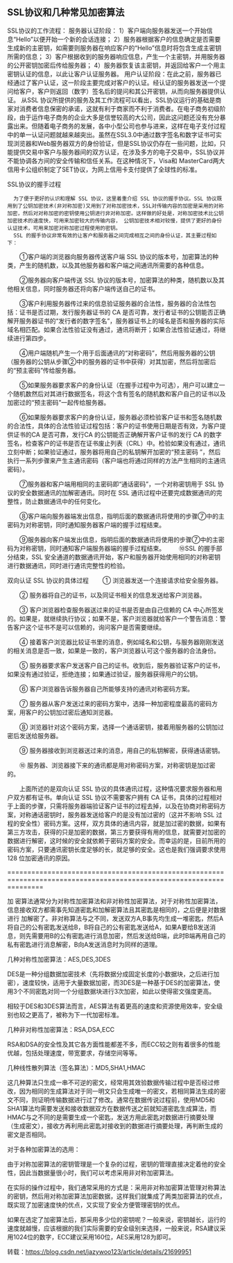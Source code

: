 ## SSL协议和几种常见加密算法

SSL协议的工作流程：
      服务器认证阶段：
      1）客户端向服务器发送一个开始信息“Hello”以便开始一个新的会话连接；
      2）服务器根据客户的信息确定是否需要生成新的主密钥，如需要则服务器在响应客户的“Hello”信息时将包含生成主密钥所需的信息；
      3）客户根据收到的服务器响应信息，产生一个主密钥，并用服务器的公开密钥加密后传给服务器；
      4）服务器恢复该主密钥，并返回给客户一个用主密钥认证的信息，以此让客户认证服务器。
      用户认证阶段：在此之前，服务器已经通过了客户认证，这一阶段主要完成对客户的认证。经认证的服务器发送一个提问给客户，客户则返回（数字）签名后的提问和其公开密钥，从而向服务器提供认证。
      从SSL 协议所提供的服务及其工作流程可以看出，SSL协议运行的基础是商家对消费者信息保密的承诺，这就有利于商家而不利于消费者。在电子商务初级阶段，由于运作电子商务的企业大多是信誉较高的大公司，因此这问题还没有充分暴露出来。但随着电子商务的发展，各中小型公司也参与进来，这样在电子支付过程中的单一认证问题就越来越突出。虽然在SSL3.0中通过数字签名和数字证书可实现浏览器和Web服务器双方的身份验证，但是SSL协议仍存在一些问题，比如，只能提供交易中客户与服务器间的双方认证，在涉及多方的电子交易中，SSL协议并不能协调各方间的安全传输和信任关系。在这种情况下，Visa和 MasterCard两大信用卡公组织制定了SET协议，为网上信用卡支付提供了全球性的标准。

SSL协议的握手过程 　　

      为了便于更好的认识和理解 SSL 协议，这里着重介绍 SSL 协议的握手协议。SSL 协议既用到了公钥加密技术(非对称加密)又用到了对称加密技术，SSL对传输内容的加密是采用的对称加密，然后对对称加密的密钥使用公钥进行非对称加密。这样做的好处是，对称加密技术比公钥加密技术的速度快，可用来加密较大的传输内容， 公钥加密技术相对较慢，提供了更好的身份认证技术，可用来加密对称加密过程使用的密钥。
      SSL 的握手协议非常有效的让客户和服务器之间完成相互之间的身份认证，其主要过程如下：
　　①客户端的浏览器向服务器传送客户端 SSL 协议的版本号，加密算法的种类，产生的随机数，以及其他服务器和客户端之间通讯所需要的各种信息。

　　②服务器向客户端传送 SSL 协议的版本号，加密算法的种类，随机数以及其他相关信息，同时服务器还将向客户端传送自己的证书。

　　③客户利用服务器传过来的信息验证服务器的合法性，服务器的合法性包括：证书是否过期，发行服务器证书的 CA 是否可靠，发行者证书的公钥能否正确解开服务器证书的“发行者的数字签名”，服务器证书上的域名是否和服务器的实际域名相匹配。如果合法性验证没有通过，通讯将断开；如果合法性验证通过，将继续进行第四步。

　　④用户端随机产生一个用于后面通讯的“对称密码”，然后用服务器的公钥（服务器的公钥从步骤②中的服务器的证书中获得）对其加密，然后将加密后的“预主密码”传给服务器。

　　⑤如果服务器要求客户的身份认证（在握手过程中为可选），用户可以建立一个随机数然后对其进行数据签名，将这个含有签名的随机数和客户自己的证书以及加密过的“预主密码”一起传给服务器。

　　⑥如果服务器要求客户的身份认证，服务器必须检验客户证书和签名随机数的合法性，具体的合法性验证过程包括：客户的证书使用日期是否有效，为客户提供证书的CA 是否可靠，发行CA 的公钥能否正确解开客户证书的发行 CA 的数字签名，检查客户的证书是否在证书废止列表（CRL）中。检验如果没有通过，通讯立刻中断；如果验证通过，服务器将用自己的私钥解开加密的“预主密码 ”，然后执行一系列步骤来产生主通讯密码（客户端也将通过同样的方法产生相同的主通讯密码）。

　　⑦服务器和客户端用相同的主密码即“通话密码”，一个对称密钥用于 SSL 协议的安全数据通讯的加解密通讯。同时在 SSL 通讯过程中还要完成数据通讯的完整性，防止数据通讯中的任何变化。

　　⑧客户端向服务器端发出信息，指明后面的数据通讯将使用的步骤⑦中的主密码为对称密钥，同时通知服务器客户端的握手过程结束。

　　⑨服务器向客户端发出信息，指明后面的数据通讯将使用的步骤⑦中的主密码为对称密钥，同时通知客户端服务器端的握手过程结束。
　　⑩SSL 的握手部分结束，SSL 安全通道的数据通讯开始，客户和服务器开始使用相同的对称密钥进行数据通讯，同时进行通讯完整性的检验。


双向认证 SSL 协议的具体过程
　　① 浏览器发送一个连接请求给安全服务器。

　　② 服务器将自己的证书，以及同证书相关的信息发送给客户浏览器。

　　③ 客户浏览器检查服务器送过来的证书是否是由自己信赖的 CA 中心所签发的。如果是，就继续执行协议；如果不是，客户浏览器就给客户一个警告消息：警告客户这个证书不是可以信赖的，询问客户是否需要继续。

　　④ 接着客户浏览器比较证书里的消息，例如域名和公钥，与服务器刚刚发送的相关消息是否一致，如果是一致的，客户浏览器认可这个服务器的合法身份。

　　⑤ 服务器要求客户发送客户自己的证书。收到后，服务器验证客户的证书，如果没有通过验证，拒绝连接；如果通过验证，服务器获得用户的公钥。

　　⑥ 客户浏览器告诉服务器自己所能够支持的通讯对称密码方案。

　　⑦ 服务器从客户发送过来的密码方案中，选择一种加密程度最高的密码方案，用客户的公钥加过密后通知浏览器。

　　⑧ 浏览器针对这个密码方案，选择一个通话密钥，接着用服务器的公钥加过密后发送给服务器。

　　⑨ 服务器接收到浏览器送过来的消息，用自己的私钥解密，获得通话密钥。

　　⑩ 服务器、浏览器接下来的通讯都是用对称密码方案，对称密钥是加过密的。

　　上面所述的是双向认证 SSL 协议的具体通讯过程，这种情况要求服务器和用户双方都有证书。单向认证 SSL 协议不需要客户拥有 CA 证书，具体的过程相对于上面的步骤，只需将服务器端验证客户证书的过程去掉，以及在协商对称密码方案，对称通话密钥时，服务器发送给客户的是没有加过密的（这并不影响 SSL 过程的安全性）密码方案。这样，双方具体的通讯内容，就是加过密的数据，如果有第三方攻击，获得的只是加密的数据，第三方要获得有用的信息，就需要对加密的数据进行解密，这时候的安全就依赖于密码方案的安全。而幸运的是，目前所用的密码方案，只要通讯密钥长度足够的长，就足够的安全。这也是我们强调要求使用 128 位加密通讯的原因。


=====================================================================================================================

加 密算法通常分为对称性加密算法和非对称性加密算法，对于对称性加密算法，信息接收双方都需事先知道密匙和加解密算法且其密匙是相同的，之后便是对数据进行 加解密了。非对称算法与之不同，发送双方A,B事先均生成一堆密匙，然后A将自己的公有密匙发送给B，B将自己的公有密匙发送给A，如果A要给B发送消 息，则先需要用B的公有密匙进行消息加密，然后发送给B端，此时B端再用自己的私有密匙进行消息解密，B向A发送消息时为同样的道理。

几种对称性加密算法：AES,DES,3DES

DES是一种分组数据加密技术（先将数据分成固定长度的小数据块，之后进行加密），速度较快，适用于大量数据加密，而3DES是一种基于DES的加密算法，使用3个不同密匙对同一个分组数据块进行3次加密，如此以使得密文强度更高。

相较于DES和3DES算法而言，AES算法有着更高的速度和资源使用效率，安全级别也较之更高了，被称为下一代加密标准。

几种非对称性加密算法：RSA,DSA,ECC

RSA和DSA的安全性及其它各方面性能都差不多，而ECC较之则有着很多的性能优越，包括处理速度，带宽要求，存储空间等等。

几种线性散列算法（签名算法）：MD5,SHA1,HMAC

这几种算法只生成一串不可逆的密文，经常用其效验数据传输过程中是否经过修改，因为相同的生成算法对于同一明文只会生成唯一的密文，若相同算法生成的密文不同，则证明传输数据进行过了修改。通常在数据传说过程前，使用MD5和SHA1算法均需要发送和接收数据双方在数据传送之前就知道密匙生成算法，而HMAC与之不同的是需要生成一个密匙，发送方用此密匙对数据进行摘要处理（生成密文），接收方再利用此密匙对接收到的数据进行摘要处理，再判断生成的密文是否相同。

对于各种加密算法的选用：

由于对称加密算法的密钥管理是一个复杂的过程，密钥的管理直接决定着他的安全性，因此当数据量很小时，我们可以考虑采用非对称加密算法。

在实际的操作过程中，我们通常采用的方式是：采用非对称加密算法管理对称算法的密钥，然后用对称加密算法加密数据，这样我们就集成了两类加密算法的优点，既实现了加密速度快的优点，又实现了安全方便管理密钥的优点。

如果在选定了加密算法后，那采用多少位的密钥呢？一般来说，密钥越长，运行的速度就越慢，应该根据的我们实际需要的安全级别来选择，一般来说，RSA建议采用1024位的数字，ECC建议采用160位，AES采用128为即可。

转载：https://blog.csdn.net/jazywoo123/article/details/21699951
